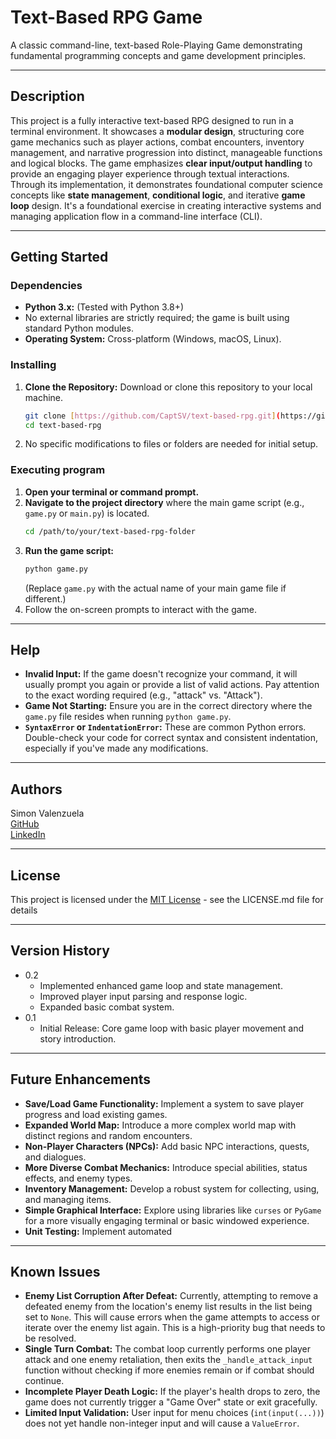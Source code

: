 # Text-Based RPG Game

A classic command-line, text-based Role-Playing Game demonstrating fundamental programming concepts and game development principles.

---

## Description

This project is a fully interactive text-based RPG designed to run in a terminal environment. It showcases a **modular design**, structuring core game mechanics such as player actions, combat encounters, inventory management, and narrative progression into distinct, manageable functions and logical blocks. The game emphasizes **clear input/output handling** to provide an engaging player experience through textual interactions. Through its implementation, it demonstrates foundational computer science concepts like **state management**, **conditional logic**, and iterative **game loop** design. It's a foundational exercise in creating interactive systems and managing application flow in a command-line interface (CLI).

---

## Getting Started

### Dependencies

* **Python 3.x:** (Tested with Python 3.8+)
* No external libraries are strictly required; the game is built using standard Python modules.
* **Operating System:** Cross-platform (Windows, macOS, Linux).

### Installing

1.  **Clone the Repository:**
    Download or clone this repository to your local machine.
    ```bash
    git clone [https://github.com/CaptSV/text-based-rpg.git](https://github.com/CaptSV/text-based-rpg.git)
    cd text-based-rpg
    ```
2.  No specific modifications to files or folders are needed for initial setup.

### Executing program

1.  **Open your terminal or command prompt.**
2.  **Navigate to the project directory** where the main game script (e.g., `game.py` or `main.py`) is located.
    ```bash
    cd /path/to/your/text-based-rpg-folder
    ```
3.  **Run the game script:**
    ```bash
    python game.py
    ```
    (Replace `game.py` with the actual name of your main game file if different.)
4.  Follow the on-screen prompts to interact with the game.

---

## Help

* **Invalid Input:** If the game doesn't recognize your command, it will usually prompt you again or provide a list of valid actions. Pay attention to the exact wording required (e.g., "attack" vs. "Attack").
* **Game Not Starting:** Ensure you are in the correct directory where the `game.py` file resides when running `python game.py`.
* **`SyntaxError` or `IndentationError`:** These are common Python errors. Double-check your code for correct syntax and consistent indentation, especially if you've made any modifications.

---

## Authors

Simon Valenzuela  
[GitHub](https://github.com/CaptSV)  
[LinkedIn](https://www.linkedin.com/in/simonrpvalenzuela/)

---
## License

This project is licensed under the [MIT License](https://opensource.org/license/mit)  - see the LICENSE.md file for details

---

## Version History

* 0.2
    * Implemented enhanced game loop and state management.
    * Improved player input parsing and response logic.
    * Expanded basic combat system.
* 0.1
    * Initial Release: Core game loop with basic player movement and story introduction.

---

## Future Enhancements

* **Save/Load Game Functionality:** Implement a system to save player progress and load existing games.
* **Expanded World Map:** Introduce a more complex world map with distinct regions and random encounters.
* **Non-Player Characters (NPCs):** Add basic NPC interactions, quests, and dialogues.
* **More Diverse Combat Mechanics:** Introduce special abilities, status effects, and enemy types.
* **Inventory Management:** Develop a robust system for collecting, using, and managing items.
* **Simple Graphical Interface:** Explore using libraries like `curses` or `PyGame` for a more visually engaging terminal or basic windowed experience.
* **Unit Testing:** Implement automated

---
## Known Issues

* **Enemy List Corruption After Defeat:** Currently, attempting to remove a defeated enemy from the location's enemy list results in the list being set to `None`. This will cause errors when the game attempts to access or iterate over the enemy list again. This is a high-priority bug that needs to be resolved.
* **Single Turn Combat:** The combat loop currently performs one player attack and one enemy retaliation, then exits the `_handle_attack_input` function without checking if more enemies remain or if combat should continue.
* **Incomplete Player Death Logic:** If the player's health drops to zero, the game does not currently trigger a "Game Over" state or exit gracefully.
* **Limited Input Validation:** User input for menu choices (`int(input(...))`) does not yet handle non-integer input and will cause a `ValueError`.
